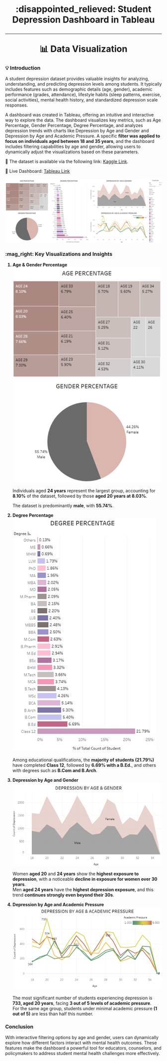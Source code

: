 <h1 align="center">
     :disappointed_relieved: Student Depression Dashboard in Tableau
      <br />
      <hr />
     📊 Data Visualization
</h1>
<h3>💡 Introduction</h3>
<p>A student depression dataset provides valuable insights for analyzing, understanding, and predicting depression levels among students. It typically includes features such as demographic details (age, gender), academic performance (grades, attendance), lifestyle habits (sleep patterns, exercise, social activities), mental health history, and standardized depression scale responses.</p>
<p>A dashboard was created in Tableau, offering an intuitive and interactive way to explore the data. The dashboard visualizes key metrics, such as Age Percentage, Gender Percentage, Degree Percentage, and analyzes depression trends with charts like Depression by Age and Gender and Depression by Age and Academic Pressure. A specific <b>filter was applied to focus on individuals aged between 18 and 35 years</b>, and the dashboard includes filtering capabilities by age and gender, allowing users to dynamically adjust the visualizations based on these parameters.</p>
<p>📍 The dataset is available via the following link: <a href="https://www.kaggle.com/datasets/hopesb/student-depression-dataset">Kaggle Link</a>.
<p>📍 Live Dashboard: <a href="https://public.tableau.com/views/StudentDepression_17344379049530/Dashboard?:language=en-US&:sid=&:redirect=auth&:display_count=n&:origin=viz_share_link">Tableau Link</a></p>
  <img src="./outputs/dashboard.png">
<h3>:mag_right: Key Visualizations and Insights</h3>
<ol>
  <b><li>Age & Gender Percentage</li></b>
  <img src="./outputs/1.png">
  <p>Individuals aged <b>24 years</b> represent the largest group, accounting for <b>8.10%</b> of the dataset, followed by those <b>aged 20 years at 8.03%</b>.</p>
  <p>The dataset is predominantly <b>male</b>, with <b>55.74%</b>.</p>
  <b><li>Degree Percentage</li></b>
  <img src="./outputs/2.png">
  <p>Among educational qualifications, the <b>majority of students (21.79%)</b> have completed <b>Class 12</b>, followed by <b>6.69% with a B.Ed.</b>, and others with degrees such as <b>B.Com and B.Arch</b>.</p>
  <b><li>Depression by Age and Gender</li></b>
  <img src="./outputs/3.png">
  <p>Women <b>aged 20</b> and <b>24 years</b> show the <b>highest exposure to depression</b>, with a noticeable <b>decline in exposure for women over 30 years</b>. <br/> Men <b>aged 24 years</b> have the <b>highest depression exposure</b>, and this trend <b>continues strongly even beyond their 30s</b>.</p>
  <b><li>Depression by Age and Academic Pressure</li></b>
  <img src="./outputs/4.png">
  <p>The most significant number of students experiencing depression is <b>733, aged 20 years</b>, facing <b>3 out of 5 levels of academic pressure</b>.<br/> For the same age group, students under minimal academic pressure <b>(1 out of 5)</b> are less than half this number.</p>
</ol>
<h3>Conclusion</h3>
<p>With interactive filtering options by age and gender, users can dynamically explore how different factors interact with mental health outcomes. These features make the dashboard a powerful tool for educators, counselors, and policymakers to address student mental health challenges more effectively.</p>

